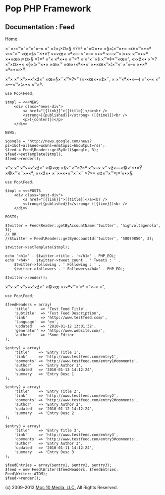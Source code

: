Pop PHP Framework
=================

Documentation : Feed
--------------------

Home

×¨×›×™×‘ ×”×”×–× ×” ×ž×¡×¤×§ ×?×ª ×”×¤×•× ×§×¦×™×•× ×œ×™×•×ª ×›×“×™
×œ×§×¨×•×? ×•×œ× ×ª×— ×”×–× ×•×ª ×—×™×¦×•× ×™×•×ª ×•×œ×¡×¤×§ ×?×ª ×”×
×ª×•× ×™×? ×‘×“×¨×š ×™×¢×™×œ×”, ×›×ž×• ×’×? ×”×¤×•× ×§×¦×™×•× ×œ×™
×œ×›×ª×•×‘ ×•×œ×”×¦×™×’ ×”×–× ×•×ª ×ª×•×›×Ÿ.

×”× ×” ×“×•×’×ž×” ×œ×§×¨×™×?×” (×›×œ×•×ž×¨, × ×™×ª×•×—) ×”×–× ×”
×—×™×¦×•× ×™×ª.

    use Pop\Feed;

    $tmpl = <<<NEWS
        <div class="news-div">
            <a href="[{link}]">[{title}]</a><br />
            <strong>[{published}]</strong> ([{time}])<br />
            <p>[{content}]</p>
        </div>

    NEWS;

    $google = 'http://news.google.com/news?pz=1&cf=all&ned=us&hl=en&topic=h&output=rss';
    $feed = Feed\Reader::getByUrl($google, 3);
    $feed->setTemplate($tmpl);
    $feed->render();

×”× ×” ×“×•×’×ž×” ×©×œ ×§×¨×™×?×ª ×”×–× ×” ×ž×—×©×‘×•×Ÿ ×©×™×¨×•×ª,
×›×ž×• ×˜×•×•×™×˜×¨ ×?×• ×¤×™×™×¡×‘×•×§.

    use Pop\Feed;

    $tmpl = <<<POSTS
        <div class="post-div">
            <a href="[{link}]">[{title}]</a><br />
            <strong>[{published}]</strong> ([{time}])<br />
        </div>

    POSTS;

    $twitter = Feed\Reader::getByAccountName('twitter', 'highvoltagenola', 3);
    // OR
    //$twitter = Feed\Reader::getByAccountId('twitter', '50079850', 3);

    $twitter->setTemplate($tmpl);

    echo '<h1>' . $twitter->title . '</h1>' . PHP_EOL;
    echo '<h4>' . $twitter->tweet_count . ' Tweets : ' .
        $twitter->following . ' Following : ' .
        $twitter->followers . ' Followers</h4>' . PHP_EOL;

    $twitter->render();

×”× ×” ×“×•×’×ž×” ×©×œ ×›×ª×™×‘×ª ×”×–× ×”.

    use Pop\Feed;

    $feedHeaders = array(
        'title'     => 'Test Feed Title',
        'subtitle'  => 'Test Feed Description',
        'link'      => 'http://www.testfeed.com/',
        'language'  => 'en',
        'updated'   => '2010-01-12 13:01:32',
        'generator' => 'http://www.website.com/',
        'author'    => 'Some Editor'
    );

    $entry1 = array(
        'title'    => 'Entry Title 1',
        'link'     => 'http://www.testfeed.com/entry1',
        'comments' => 'http://www.testfeed.com/entry1#comments',
        'author'   => 'Entry Author 1',
        'updated'  => '2010-01-13 14:12:24',
        'summary'  => 'Entry Desc 1'
    );

    $entry2 = array(
        'title'    => 'Entry Title 2',
        'link'     => 'http://www.testfeed.com/entry2',
        'comments' => 'http://www.testfeed.com/entry2#comments',
        'author'   => 'Entry Author 2',
        'updated'  => '2010-01-12 14:12:24',
        'summary'  => 'Entry Desc 2'
    );

    $entry3 = array(
        'title'    => 'Entry Title 3',
        'link'     => 'http://www.testfeed.com/entry3',
        'comments' => 'http://www.testfeed.com/entry3#comments',
        'author'   => 'Entry Author 3',
        'updated'  => '2010-01-11 14:12:24',
        'summary'  => 'Entry Desc 3'
    );

    $feedEntries = array($entry1, $entry2, $entry3);
    $feed = new Feed\Writer($feedHeaders, $feedEntries, Feed\Writer::ATOM);
    $feed->render();

\(c) 2009-2013 [Moc 10 Media, LLC.](http://www.moc10media.com) All
Rights Reserved.
